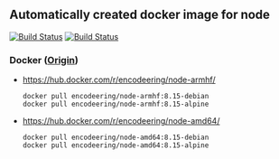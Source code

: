 ## Automatically created docker image for node

[![Build Status](https://travis-ci.org/encodeering/docker-node.svg?branch=master)](https://travis-ci.org/encodeering/docker-node)
[![Build Status](https://semaphoreci.com/api/v1/encodeering/docker-node/branches/master/shields_badge.svg)](https://semaphoreci.com/encodeering/docker-node)

### Docker ([Origin](https://github.com/nodejs/docker-node))

- https://hub.docker.com/r/encodeering/node-armhf/

    ```docker pull encodeering/node-armhf:8.15-debian```  
    ```docker pull encodeering/node-armhf:8.15-alpine```

- https://hub.docker.com/r/encodeering/node-amd64/

    ```docker pull encodeering/node-amd64:8.15-debian```  
    ```docker pull encodeering/node-amd64:8.15-alpine```
